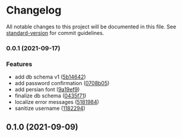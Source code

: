 # Changelog

All notable changes to this project will be documented in this file. See [standard-version](https://github.com/conventional-changelog/standard-version) for commit guidelines.

### 0.0.1 (2021-09-17)


### Features

* add db schema v1 ([5b14642](https://github.com/ErfanMirzapour/nova-form/commit/5b146425b4202d047f6e8f55cd32cc2c6ca35222))
* add password confirmation ([0708b05](https://github.com/ErfanMirzapour/nova-form/commit/0708b05173950f8a810bcaee52a6a90ca7dd8596))
* add persian font ([9a19ef9](https://github.com/ErfanMirzapour/nova-form/commit/9a19ef985493ee8a0300c564170804bc584ec672))
* finalize db schema ([0435f71](https://github.com/ErfanMirzapour/nova-form/commit/0435f71d4a61910341b9ebdf0516b35793f6ba69))
* localize error messages ([5181984](https://github.com/ErfanMirzapour/nova-form/commit/5181984f366f40180bcc15274026197f1efff0f0))
* sanitize username ([1182294](https://github.com/ErfanMirzapour/nova-form/commit/11822943e34763258a51d161618f411295283bb8))

## 0.1.0 (2021-09-09)
